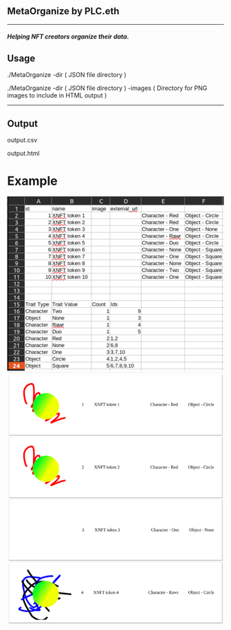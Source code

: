 ## MetaOrganize by PLC.eth

---

##### Helping NFT creators organize their data.


## Usage 

./MetaOrganize -dir ( JSON file directory ) 

./MetaOrganize -dir ( JSON file directory ) -images ( Directory for PNG images to include in HTML output ) 

---

## Output 

output.csv 

output.html

# Example 

![Output CSV](https://raw.githubusercontent.com/developerPLC/MetaOrganize/main/screenshots/example.png)
![Output HTML](https://raw.githubusercontent.com/developerPLC/MetaOrganize/main/screenshots/htmlOutput.png)